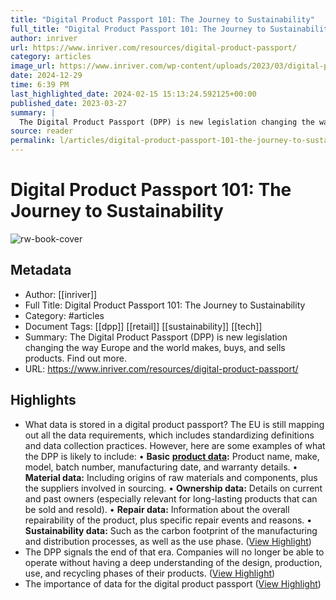 ```yaml
---
title: "Digital Product Passport 101: The Journey to Sustainability"
full_title: "Digital Product Passport 101: The Journey to Sustainability"
author: inriver
url: https://www.inriver.com/resources/digital-product-passport/
category: articles
image_url: https://www.inriver.com/wp-content/uploads/2023/03/digital-product-passport.jpg
date: 2024-12-29
time: 6:39 PM
last_highlighted_date: 2024-02-15 15:13:24.592125+00:00
published_date: 2023-03-27
summary: |
  The Digital Product Passport (DPP) is new legislation changing the way Europe and the world makes, buys, and sells products. Find out more.
source: reader
permalink: l/articles/digital-product-passport-101-the-journey-to-sustainability
---
```

# Digital Product Passport 101: The Journey to Sustainability

![rw-book-cover](https://www.inriver.com/wp-content/uploads/2023/03/digital-product-passport.jpg)

## Metadata
- Author: [[inriver]]
- Full Title: Digital Product Passport 101: The Journey to Sustainability
- Category: #articles
- Document Tags: [[dpp]] [[retail]] [[sustainability]] [[tech]] 
- Summary: The Digital Product Passport (DPP) is new legislation changing the way Europe and the world makes, buys, and sells products. Find out more.
- URL: https://www.inriver.com/resources/digital-product-passport/

## Highlights
- What data is stored in a digital product passport?
  The EU is still mapping out all the data requirements, which includes standardizing definitions and data collection practices. However, here are some examples of what the DPP is likely to include:
  • **Basic** [**product data**](https://www.inriver.com/resources/what-is-product-data-syndication/)**:** Product name, make, model, batch number, manufacturing date, and warranty details.
  • **Material data:** Including origins of raw materials and components, plus the suppliers involved in sourcing.
  • **Ownership data:** Details on current and past owners (especially relevant for long-lasting products that can be sold and resold).
  • **Repair data:** Information about the overall repairability of the product, plus specific repair events and reasons.
  • **Sustainability data:** Such as the carbon footprint of the manufacturing and distribution processes, as well as the use phase. ([View Highlight](https://read.readwise.io/read/01hppn3r9cxfbxpb5ec759g00s))
- The DPP signals the end of that era. Companies will no longer be able to operate without having a deep understanding of the design, production, use, and recycling phases of their products. ([View Highlight](https://read.readwise.io/read/01hppn5b0sjqna422ggtrpeqx4))
- The importance of data for the digital product passport ([View Highlight](https://read.readwise.io/read/01hppn8qb6d4d1qfa3j9kbreye))


